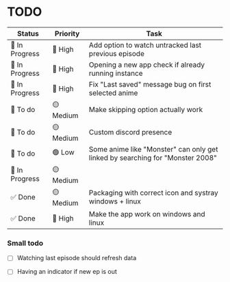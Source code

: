 # TODO

| Status         | Priority  | Task                                                                          |
|----------------|-----------|-------------------------------------------------------------------------------|
| 🚧 In Progress | 🔴 High   | Add option to watch untracked last previous episode                           |
| 🚧 In Progress | 🔴 High   | Opening a new app check if already running instance                           |
| 🚧 In Progress | 🔴 High   | Fix "Last saved" message bug on first selected anime                          |
| 📝 To do       | 🟡 Medium | Make skipping option actually work                                            |
| 📝 To do       | 🟡 Medium | Custom discord presence                                                       |
| 📝 To do       | 🟢 Low    | Some anime like "Monster" can only get linked by searching for "Monster 2008" |
| 🚧 In Progress | 🟡 Medium |                                                                               |
| ✅ Done         | 🟡 Medium | Packaging with correct icon and systray windows + linux                       |
| ✅ Done         | 🔴 High   | Make the app work on windows and linux                                        |

### Small todo

- [ ] Watching last episode should refresh data

- [ ] Having an indicator if new ep is out
